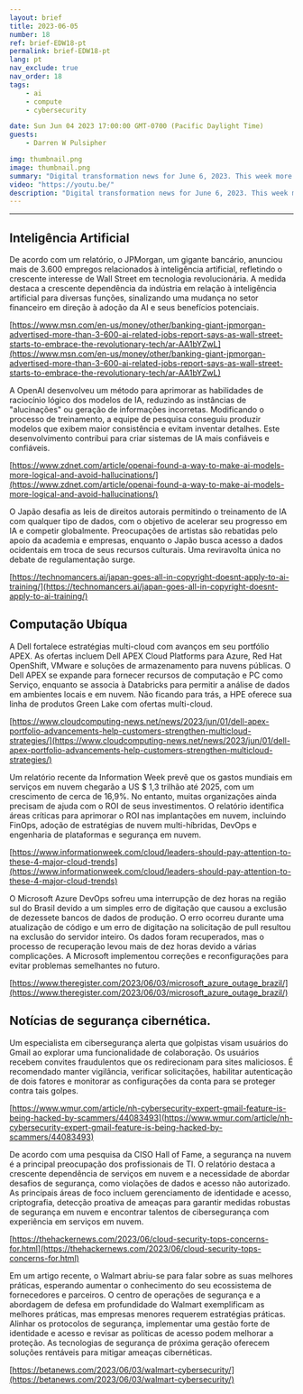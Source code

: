 ```yaml
---
layout: brief
title: 2023-06-05
number: 18
ref: brief-EDW18-pt
permalink: brief-EDW18-pt
lang: pt
nav_exclude: true
nav_order: 18
tags:
    - ai
    - compute
    - cybersecurity

date: Sun Jun 04 2023 17:00:00 GMT-0700 (Pacific Daylight Time)
guests:
    - Darren W Pulsipher

img: thumbnail.png
image: thumbnail.png
summary: "Digital transformation news for June 6, 2023. This week more jobs in AI, major cyber security breaches, and cloud technology best practices."
video: "https://youtu.be/"
description: "Digital transformation news for June 6, 2023. This week more jobs in AI, major cyber security breaches, and cloud technology best practices."
---
```






---

## Inteligência Artificial

De acordo com um relatório, o JPMorgan, um gigante bancário, anunciou mais de 3.600 empregos relacionados à inteligência artificial, refletindo o crescente interesse de Wall Street em tecnologia revolucionária. A medida destaca a crescente dependência da indústria em relação à inteligência artificial para diversas funções, sinalizando uma mudança no setor financeiro em direção à adoção da AI e seus benefícios potenciais.

[https://www.msn.com/en-us/money/other/banking-giant-jpmorgan-advertised-more-than-3-600-ai-related-jobs-report-says-as-wall-street-starts-to-embrace-the-revolutionary-tech/ar-AA1bYZwL](https://www.msn.com/en-us/money/other/banking-giant-jpmorgan-advertised-more-than-3-600-ai-related-jobs-report-says-as-wall-street-starts-to-embrace-the-revolutionary-tech/ar-AA1bYZwL)

A OpenAI desenvolveu um método para aprimorar as habilidades de raciocínio lógico dos modelos de IA, reduzindo as instâncias de "alucinações" ou geração de informações incorretas. Modificando o processo de treinamento, a equipe de pesquisa conseguiu produzir modelos que exibem maior consistência e evitam inventar detalhes. Este desenvolvimento contribui para criar sistemas de IA mais confiáveis e confiáveis.

[https://www.zdnet.com/article/openai-found-a-way-to-make-ai-models-more-logical-and-avoid-hallucinations/](https://www.zdnet.com/article/openai-found-a-way-to-make-ai-models-more-logical-and-avoid-hallucinations/)

O Japão desafia as leis de direitos autorais permitindo o treinamento de IA com qualquer tipo de dados, com o objetivo de acelerar seu progresso em IA e competir globalmente. Preocupações de artistas são rebatidas pelo apoio da academia e empresas, enquanto o Japão busca acesso a dados ocidentais em troca de seus recursos culturais. Uma reviravolta única no debate de regulamentação surge.

[https://technomancers.ai/japan-goes-all-in-copyright-doesnt-apply-to-ai-training/](https://technomancers.ai/japan-goes-all-in-copyright-doesnt-apply-to-ai-training/)

## Computação Ubíqua

A Dell fortalece estratégias multi-cloud com avanços em seu portfólio APEX. As ofertas incluem Dell APEX Cloud Platforms para Azure, Red Hat OpenShift, VMware e soluções de armazenamento para nuvens públicas. O Dell APEX se expande para fornecer recursos de computação e PC como Serviço, enquanto se associa à Databricks para permitir a análise de dados em ambientes locais e em nuvem. Não ficando para trás, a HPE oferece sua linha de produtos Green Lake com ofertas multi-cloud.

[https://www.cloudcomputing-news.net/news/2023/jun/01/dell-apex-portfolio-advancements-help-customers-strengthen-multicloud-strategies/](https://www.cloudcomputing-news.net/news/2023/jun/01/dell-apex-portfolio-advancements-help-customers-strengthen-multicloud-strategies/)

Um relatório recente da Information Week prevê que os gastos mundiais em serviços em nuvem chegarão a US $ 1,3 trilhão até 2025, com um crescimento de cerca de 16,9%. No entanto, muitas organizações ainda precisam de ajuda com o ROI de seus investimentos. O relatório identifica áreas críticas para aprimorar o ROI nas implantações em nuvem, incluindo FinOps, adoção de estratégias de nuvem multi-híbridas, DevOps e engenharia de plataformas e segurança em nuvem.

[https://www.informationweek.com/cloud/leaders-should-pay-attention-to-these-4-major-cloud-trends](https://www.informationweek.com/cloud/leaders-should-pay-attention-to-these-4-major-cloud-trends)

O Microsoft Azure DevOps sofreu uma interrupção de dez horas na região sul do Brasil devido a um simples erro de digitação que causou a exclusão de dezessete bancos de dados de produção. O erro ocorreu durante uma atualização de código e um erro de digitação na solicitação de pull resultou na exclusão do servidor inteiro. Os dados foram recuperados, mas o processo de recuperação levou mais de dez horas devido a várias complicações. A Microsoft implementou correções e reconfigurações para evitar problemas semelhantes no futuro.

[https://www.theregister.com/2023/06/03/microsoft_azure_outage_brazil/](https://www.theregister.com/2023/06/03/microsoft_azure_outage_brazil/)

## Notícias de segurança cibernética.

Um especialista em cibersegurança alerta que golpistas visam usuários do Gmail ao explorar uma funcionalidade de colaboração. Os usuários recebem convites fraudulentos que os redirecionam para sites maliciosos. É recomendado manter vigilância, verificar solicitações, habilitar autenticação de dois fatores e monitorar as configurações da conta para se proteger contra tais golpes.

[https://www.wmur.com/article/nh-cybersecurity-expert-gmail-feature-is-being-hacked-by-scammers/44083493](https://www.wmur.com/article/nh-cybersecurity-expert-gmail-feature-is-being-hacked-by-scammers/44083493)

De acordo com uma pesquisa da CISO Hall of Fame, a segurança na nuvem é a principal preocupação dos profissionais de TI. O relatório destaca a crescente dependência de serviços em nuvem e a necessidade de abordar desafios de segurança, como violações de dados e acesso não autorizado. As principais áreas de foco incluem gerenciamento de identidade e acesso, criptografia, detecção proativa de ameaças para garantir medidas robustas de segurança em nuvem e encontrar talentos de cibersegurança com experiência em serviços em nuvem.

[https://thehackernews.com/2023/06/cloud-security-tops-concerns-for.html](https://thehackernews.com/2023/06/cloud-security-tops-concerns-for.html)

Em um artigo recente, o Walmart abriu-se para falar sobre as suas melhores práticas, esperando aumentar o conhecimento do seu ecossistema de fornecedores e parceiros. O centro de operações de segurança e a abordagem de defesa em profundidade do Walmart exemplificam as melhores práticas, mas empresas menores requerem estratégias práticas. Alinhar os protocolos de segurança, implementar uma gestão forte de identidade e acesso e revisar as políticas de acesso podem melhorar a proteção. As tecnologias de segurança de próxima geração oferecem soluções rentáveis para mitigar ameaças cibernéticas.

[https://betanews.com/2023/06/03/walmart-cybersecurity/](https://betanews.com/2023/06/03/walmart-cybersecurity/)


